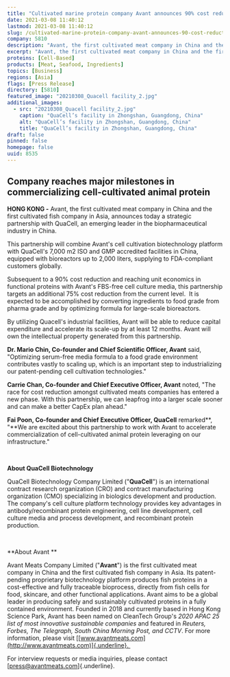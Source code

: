 ```yaml
---
title: "Cultivated marine protein company Avant announces 90% cost reduction, new strategic partnership to accelerate scale up"
date: 2021-03-08 11:40:12
lastmod: 2021-03-08 11:40:12
slug: /cultivated-marine-protein-company-avant-announces-90-cost-reduction-new-strategic
company: 5810
description: "Avant, the first cultivated meat company in China and the first cultivated fish company in Asia, announces today a strategic partnership with QuaCell, an emerging leader in the biopharmaceutical industry in China."
excerpt: "Avant, the first cultivated meat company in China and the first cultivated fish company in Asia, announces today a strategic partnership with QuaCell, an emerging leader in the biopharmaceutical industry in China."
proteins: [Cell-Based]
products: [Meat, Seafood, Ingredients]
topics: [Business]
regions: [Asia]
flags: [Press Release]
directory: [5810]
featured_image: "20210308_Quacell facility_2.jpg"
additional_images:
  - src: "20210308_Quacell facility_2.jpg"
    caption: "QuaCell’s facility in Zhongshan, Guangdong, China"
    alt: "QuaCell’s facility in Zhongshan, Guangdong, China"
    title: "QuaCell’s facility in Zhongshan, Guangdong, China"
draft: false
pinned: false
homepage: false
uuid: 8535
---
```

## Company reaches major milestones in commercializing cell-cultivated animal protein

**HONG KONG -** Avant, the first cultivated meat company in China and
the first cultivated fish company in Asia, announces today a strategic
partnership with QuaCell, an emerging leader in the biopharmaceutical
industry in China.

This partnership will combine Avant's cell cultivation biotechnology
platform with QuaCell's 7,000 m2 ISO and GMP accredited facilities in
China, equipped with bioreactors up to 2,000 liters, supplying to
FDA-compliant customers globally.

Subsequent to a 90% cost reduction and reaching unit economics in
functional proteins with Avant's FBS-free cell culture media, this
partnership targets an additional 75% cost reduction from the current
level.  It is expected to be accomplished by converting ingredients to
food grade from pharma grade and by optimizing formula for large-scale
bioreactors.

By utilizing Quacell's industrial facilities, Avant will be able to
reduce capital expenditure and accelerate its scale-up by at least 12
months. Avant will own the intellectual property generated from this
partnership.

**Dr. Mario Chin, Co-founder and Chief Scientific Officer, Avant** said,
"Optimizing serum-free media formula to a food grade environment
contributes vastly to scaling up, which is an important step to
industrializing our patent-pending cell cultivation technologies."

**Carrie Chan, Co-founder and Chief Executive Officer, Avant** noted,
"The race for cost reduction amongst cultivated meats companies has
entered a new phase. With this partnership, we can leapfrog into a
larger scale sooner and can make a better CapEx plan ahead."

**Fai Poon, Co-founder and Chief Executive Officer, QuaCell**
remarked**, \"**We are excited about this partnership to work with Avant
to accelerate commercialization of cell-cultivated animal protein
leveraging on our infrastructure."

 

**About QuaCell Biotechnology**

QuaCell Biotechnology Company Limited ("**QuaCell**") is an
international contract research organization (CRO) and contract
manufacturing organization (CMO) specializing in biologics development
and production. The company's cell culture platform technology provides
key advantages in antibody/recombinant protein engineering, cell line
development, cell culture media and process development, and recombinant
protein production. 

 

**About Avant **

Avant Meats Company Limited ("**Avant**") is the first cultivated meat
company in China and the first cultivated fish company in Asia. Its
patent-pending proprietary biotechnology platform produces fish proteins
in a cost-effective and fully traceable bioprocess, directly from fish
cells for food, skincare, and other functional applications. Avant aims
to be a global leader in producing safely and sustainably cultivated
proteins in a fully contained environment. Founded in 2018 and currently
based in Hong Kong Science Park, Avant has been named on CleanTech
Group's *2020 APAC 25 list of most innovative sustainable companies* and
featured in *Reuters,* *Forbes, The Telegraph, South China Morning Post,
and CCTV*. For more information, please visit
[[www.avantmeats.com](http://www.avantmeats.com)]{.underline}. 

For interview requests or media inquiries, please contact
[<press@avantmeats.com>]{.underline}.  

 
